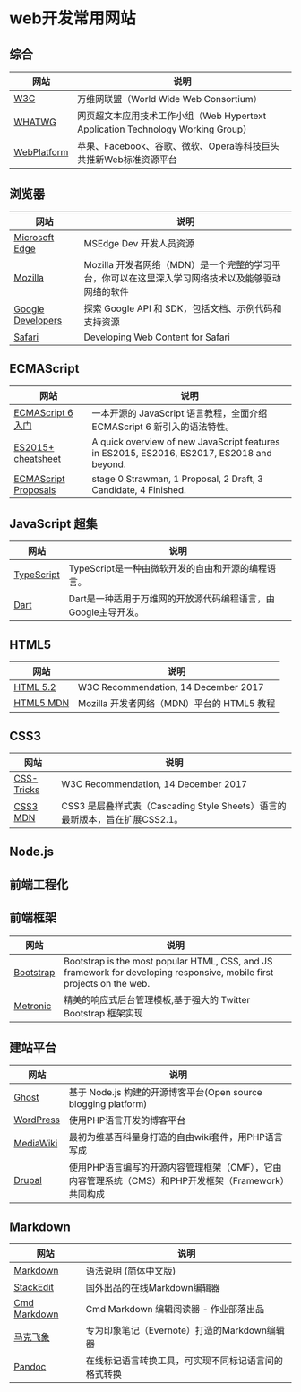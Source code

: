 # web开发常用网站

## 综合
| 网站 | 说明 |
| ------ |------|
| [W3C](https://www.w3.org/) | 万维网联盟（World Wide Web Consortium） |
| [WHATWG](https://whatwg.org/) | 网页超文本应用技术工作小组（Web Hypertext Application Technology Working Group） |
| [WebPlatform](http://www.webplatform.org/) | 苹果、Facebook、谷歌、微软、Opera等科技巨头共推新Web标准资源平台 |

## 浏览器
| 网站 | 说明 |
| ------ |------|
| [Microsoft Edge](https://dev.windows.com/zh-cn/microsoft-edge/) | MSEdge Dev 开发人员资源 |
| [Mozilla](https://developer.mozilla.org/zh-CN/) | Mozilla 开发者网络（MDN）是一个完整的学习平台，你可以在这里深入学习网络技术以及能够驱动网络的软件 |
| [Google Developers](https://developers.google.com/) | 探索 Google API 和 SDK，包括文档、示例代码和支持资源 |
| [Safari](https://developer.apple.com/library/ios/documentation/AppleApplications/Reference/SafariWebContent/Introduction/Introduction.html) | Developing Web Content for Safari |

## ECMAScript
| 网站 | 说明 |
| ------ |------|
| [ECMAScript 6 入门](http://es6.ruanyifeng.com/) | 一本开源的 JavaScript 语言教程，全面介绍 ECMAScript 6 新引入的语法特性。 |
| [ES2015+ cheatsheet](https://devhints.io/es6/) | A quick overview of new JavaScript features in ES2015, ES2016, ES2017, ES2018 and beyond. |
| [ECMAScript Proposals](https://github.com/tc39/proposals/) | stage 0 Strawman, 1 Proposal, 2 Draft, 3 Candidate, 4 Finished. |

## JavaScript 超集
| 网站 | 说明 |
| ------ |------|
| [TypeScript](https://www.typescriptlang.org/) | TypeScript是一种由微软开发的自由和开源的编程语言。 |
| [Dart](https://www.typescriptlang.org/) | Dart是一种适用于万维网的开放源代码编程语言，由Google主导开发。 |

## HTML5
| 网站 | 说明 |
| ------ |------|
| [HTML 5.2](https://www.w3.org/TR/html5/) | W3C Recommendation, 14 December 2017 |
| [HTML5 MDN](https://developer.mozilla.org/zh-CN/docs/Web/Guide/HTML/HTML5) | Mozilla 开发者网络（MDN）平台的 HTML5 教程 |

## CSS3
| 网站 | 说明 |
| ------ |------|
| [CSS-Tricks](https://css-tricks.com/) | W3C Recommendation, 14 December 2017 |
| [CSS3 MDN](https://developer.mozilla.org/zh-CN/docs/Web/CSS/CSS3) | CSS3 是层叠样式表（Cascading Style Sheets）语言的最新版本，旨在扩展CSS2.1。|

## Node.js

## 前端工程化

## 前端框架
| 网站 | 说明 |
| ------ |------|
| [Bootstrap](http://getbootstrap.com/) | Bootstrap is the most popular HTML, CSS, and JS framework for developing responsive, mobile first projects on the web. |
| [Metronic](http://www.keenthemes.com/preview/metronic/) | 精美的响应式后台管理模板,基于强大的 Twitter Bootstrap 框架实现 |

## 建站平台
| 网站 | 说明 |
| ------ |------|
| [Ghost](https://ghost.org/) | 基于 Node.js 构建的开源博客平台(Open source blogging platform) |
| [WordPress](https://cn.wordpress.org/) | 使用PHP语言开发的博客平台 |
| [MediaWiki](https://www.mediawiki.org/wiki/MediaWiki/zh-hans) | 最初为维基百科量身打造的自由wiki套件，用PHP语言写成 |
| [Drupal](https://www.drupal.org/) | 使用PHP语言编写的开源内容管理框架（CMF），它由内容管理系统（CMS）和PHP开发框架（Framework）共同构成 |

## Markdown
| 网站 | 说明 |
| ------ |------|
| [Markdown](http://wowubuntu.com/markdown/) | 语法说明 (简体中文版) |
| [StackEdit](https://stackedit.io/) | 国外出品的在线Markdown编辑器 |
| [Cmd Markdown](https://www.zybuluo.com/mdeditor) | Cmd Markdown 编辑阅读器 - 作业部落出品 |
| [马克飞象](https://maxiang.io/) | 专为印象笔记（Evernote）打造的Markdown编辑器 |
| [Pandoc](http://pandoc.org/try/) | 在线标记语言转换工具，可实现不同标记语言间的格式转换 |
